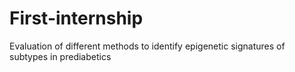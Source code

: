 # First-internship
Evaluation of different methods to identify  epigenetic signatures of subtypes in  prediabetics
